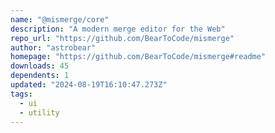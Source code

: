 ```yaml
---
name: "@mismerge/core"
description: "A modern merge editor for the Web"
repo_url: "https://github.com/BearToCode/mismerge"
author: "astrobear"
homepage: "https://github.com/BearToCode/mismerge#readme"
downloads: 45
dependents: 1
updated: "2024-08-19T16:10:47.273Z"
tags: 
  - ui
  - utility
---
```

